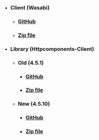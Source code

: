 * ### **Client (Wasabi)**
    * ### [GitHub](https://github.com/intuit/wasabi/tree/1.0.20190614041533)
    * ### [Zip file](../../assets/data/subject6/Client/wasabi.zip)
* ### **Library (Httpcomponents-Client)**
    * ### Old (4.5.1)
        * ### [GitHub](https://github.com/apache/httpcomponents-client/tree/rel/v4.5.1)
        * ### [Zip file](../../assets/data/subject6/Library/old/httpcomponents-client.zip)
    * ### New (4.5.10)
       * ### [GitHub](https://github.com/apache/httpcomponents-client/tree/rel/v4.5.10)
       * ### [Zip file](../../assets/data/subject6/Library/new/httpcomponents-client.zip)
